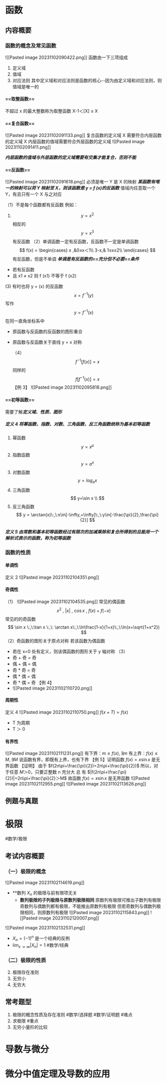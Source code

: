 # 函数
## 内容概要
### 函数的概念及常见函数
![[Pasted image 20231102090422.png]]
函数由一下三项组成
1. 定义域
2. 值域
3. 对应法则
其中定义域和对应法则是函数的核心--因为由定义域和对应法则，则值域是唯一的

#### ==取整函数==
不超过 x 的最大整数称为取整函数
           X-1＜[X] ≤ X
#### ==复合函数==
![[Pasted image 20231102091133.png]] 复合函数的定义域
X 需要符合内层函数的定义域
X 内层函数的值域需要符合外层函数的定义域
![[Pasted image 20231102091411.png]]

***内层函数的值域与外层函数的定义域需要有交集才能复合，否则不能***


#### ==反函数==
![[Pasted image 20231102091618.png]]
必须是唯一
Y 是 X 的映射
***某函数有唯一的映射可以将 Y 映射至 X，则该函数是 y = f (x)的反函数***
值域内任意取一个 Y，有且只有一个 X 与之对应

（1）不是每个函数都有反函数
例如：
1. $$
y=x^2
$$
相反的
$$
y=x^3
$$
有反函数
（2）单调函数一定有反函数，反函数不一定是单调函数
$$
f(x) = \begin{cases}
x ,&0≤x＜1\\
3-x,& 1≤x≤2\\
\end{cases}
$$
有反函数，但是不单调
***单调是有反函数的==充分但不必要==条件***

- 若有反函数
- 且 x1 ≠ x2
则 f (x1) 不等于 f (x2)

(3) 有时也将 y = (x) 的反函数$$
x=f^{-1}(y)
$$
写作$$
y = f^{-1}(x)
$$
在同一直角坐标系中
- 原函数与反函数的反函数的图形重合
- 原函数与反函数关于直线 y = x 对称

	（4）$$
f^{-1}[f(x)]=x
$$
同样的
$$
f[f^{-1}(x)]=x
$$
【例 3】 ![[Pasted image 20231102095818.png]]

#### ==初等函数==
需要了解***定义域、性质、图形***
##### 定义 4   将***幂函数、指数、对数、三角函数、反三角***函数统称为基本初等函数

1. 幂函数
$$
y= x^{\mu}
$$
2. 指数函数
$$
y=a^x
$$
3. 对数函数
$$
y=log_ax
$$
4. 三角函数
$$
y=\sin x \\
$$
5. 反三角函数
$$
y = \arctan(x)\:,\:x\in[-\infty,+\infty]\:,\:y\in[-\frac{\pi}{2},\frac{\pi}{2}]
$$

##### 定义 5   由常数和基本初等函数经过***有限次***的加减乘除和复合所得到的且能用一个解析式表示的函数，称为初等函数
### 函数的性质

#### 单调性
定义 2 ![[Pasted image 20231102104351.png]]

#### 奇偶性
（1）
![[Pasted image 20231102104535.png]]
常见的偶函数
$$x^2\:,\:|x|\:,\:\cos x\:,\:f(x)+f(-x)$$
常见的的奇函数
$$
\sin x \:,\:\tan x \:,\: \arctan x\:,\:\ln\frac{1-x}{1+x}\:,\:\ln(x+\sqrt{1+x^2})
$$
（2）奇函数的图形关于原点对称
若该函数为偶函数
- 若在 x=0 处有定义，则该偶函数的图形关于 y 轴对称
（3）
- 奇 + 奇 = 奇
- 偶 + 偶 = 偶
- 奇 * 奇 = 奇
- 偶 * 偶 = 偶
- 奇 * 偶 = 奇
 【例 4】
- ![[Pasted image 20231102110720.png]]

#### 周期性
定义 4 
![[Pasted image 20231102110750.png]]
$f(x+T)=f(x)$
- T 为周期
- T ＞ 0

#### 有界性
![[Pasted image 20231102111231.png]]
有下界：$m≤f(x),\exists m$
有上界：$f(x)≤M,\exists M$
说函数有界，即既有上界，也有下界
	【例 5】证明函数 $f (x)= x \sin x$ 是无界函数
		 【证明】
		 由于 $f(2n\pi+\frac{\pi}{2})=2n\pi+\frac{\pi}{2})$
		 所以，对于任意 $M＞0$，只要正整数 n 充分大
		 总 有 $|f(2n\pi+\frac{\pi}{2})|=2n\pi+\frac{\pi}{2}＞M$
		故函数 $f(x)=x\sin x$ 是无界函数
 ![[Pasted image 20231102112955.png]]
 ![[Pasted image 20231102113626.png]]
 
 
 
 


## 例题与真题
# 极限 
#数学/极限
## 考试内容概要
### （一）极限的概念
![[Pasted image 20231102114619.png]]
- **数列 ${X_n}$ 的极限与前有限项无关
	- **数列极限的子列极限与原数列极限相同**
		原数列有极限可推出子数列有极限
		奇数列与偶数列都有极限，不能推出原数列有极限
		但若奇数列与偶数列极限相同，则原数列有极限
![[Pasted image 20231102115843.png]] 
![[Pasted image 20231102120007.png]]

![[Pasted image 20231102132531.png]]
-  $X_n = (-1)^n$ 是一个经典的反例 
- $\lim_{x \to \infty} |X_n|=1$
#数学/经典






### （二）极限的性质
2. 极限存在准则
3. 无穷小
4. 无穷大   

## 常考题型
1. 极限的概念性质及存在准则 #数学/选择题 #数学/证明题 #难点
2. 求极限 #重点 
3. 无穷小量阶的比较








# 导数与微分




# 微分中值定理及导数的应用








